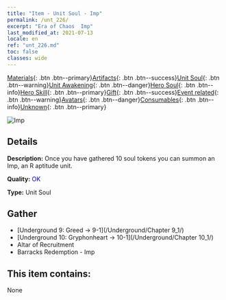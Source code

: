 ```yaml
---
title: "Item - Unit Soul - Imp"
permalink: /unt_226/
excerpt: "Era of Chaos  Imp"
last_modified_at: 2021-07-13
locale: en
ref: "unt_226.md"
toc: false
classes: wide
---
```

 [Materials](/Items/){: .btn .btn--primary}[Artifacts](/Items/Artifacts/){: .btn .btn--success}[Unit Soul](/Items/UnitSoul/){: .btn .btn--warning}[Unit Awakening](/Items/UnitAwakening/){: .btn .btn--danger}[Hero Soul](/Items/HeroSoul/){: .btn .btn--info}[Hero Skill](/Items/HeroSkill/){: .btn .btn--primary}[Gift](/Items/Gift/){: .btn .btn--success}[Event related](/Items/Events/){: .btn .btn--warning}[Avatars](/Items/Avatars/){: .btn .btn--danger}[Consumables](/Items/Consumables/){: .btn .btn--info}[Unknown](/Items/Unknown/){: .btn .btn--primary}

 ![Imp](/images/u/ti_xiaoemo.jpg)

## Details
 **Description:** Once you have gathered 10 soul tokens you can summon an Imp, an R aptitude unit.

 **Quality:** <span style="color: #0000CD">OK</span>

 **Type:** Unit Soul

## Gather

*    [Underground 9: Greed -> 9-1](/Underground/Chapter 9_1/) 
*    [Underground 10: Gryphonheart -> 10-1](/Underground/Chapter 10_1/) 
*    Altar of Recruitment 
*    Barracks Redemption - Imp 

## This item contains:

  None

